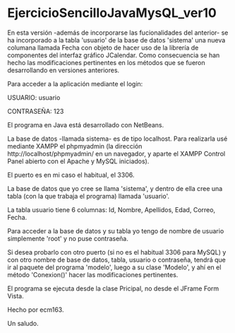 # EjercicioSencilloJavaMysQL_ver10

En esta versión -además de incorporarse las fucionalidades del anterior- se ha incorporado a  la tabla 'usuario' de la base de datos 
'sistema' una nueva columana llamada Fecha con objeto de hacer uso de la librería de componentes del interfaz gráfico JCalendar.
Como consecuencia se han hecho las  modificaciones pertinentes en los métodos que se fueron desarrollando en versiones anteriores.

Para acceder a la aplicación mediante el login:

USUARIO: usuario

CONTRASEÑA: 123

El programa en Java está desarrollado con NetBeans.

La base de datos -llamada sistema- es de tipo localhost. Para realizarla usé mediante XAMPP el phpmyadmin 
(la dirección http://localhost/phpmyadmin/ en un navegador, y aparte el XAMPP Control Panel abierto con el Apache y MySQL iniciados).

El puerto es en mi caso el habitual, el 3306.

La base de datos que yo cree se llama 'sistema', y dentro de ella cree una tabla (con la que trabaja el programa) llamada 'usuario'.

La tabla usuario tiene 6 columnas: Id, Nombre, Apellidos, Edad, Correo, Fecha.

Para acceder a la base de datos y su tabla yo tengo de nombre de usuario simplemente 'root' y no puse contraseña.

Si desea probarlo con otro puerto (si no es el habitual 3306 para MySQL) y con otro nombre de base de datos, tabla, usuario o contraseña, tendrá que ir al paquete del programa 'modelo', luego a su clase 'Modelo', y ahí en el método 'Conexion()' hacer las modificaciones pertinentes.

El programa se ejecuta desde la clase Pricipal, no desde el JFrame Form Vista.

Hecho por ecm163.

Un saludo.
